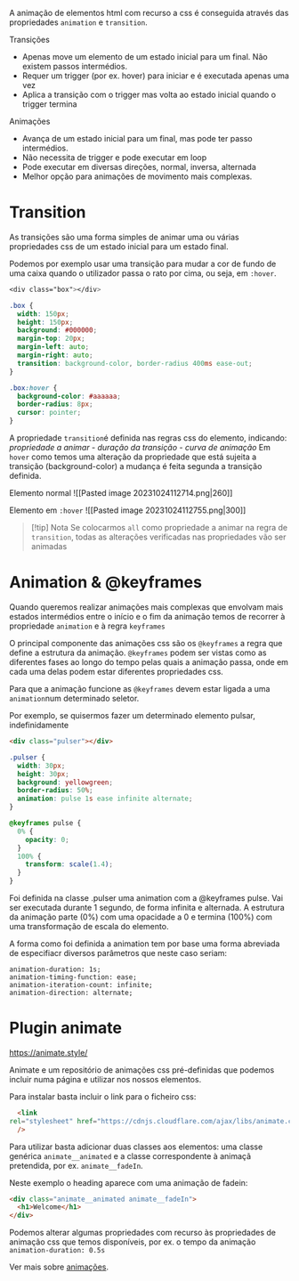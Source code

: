 A animação de elementos html com recurso a css é conseguida através das propriedades `animation` e `transition`.

Transições
-   Apenas move um elemento de um estado inicial para um final. Não existem passos intermédios.
-   Requer um trigger (por ex. hover) para iniciar e é executada apenas uma vez
-  Aplica a transição com o trigger mas volta ao estado inicial quando o trigger termina

Animações
-   Avança de um estado inicial para um final, mas pode ter passo intermédios.
-   Não necessita de trigger e pode executar em loop
-   Pode executar em diversas direções, normal, inversa, alternada
-   Melhor opção para animações de movimento mais complexas.

# Transition

As transições são uma forma simples de animar uma ou várias propriedades css de um estado inicial para um estado final.

Podemos por exemplo usar uma transição para mudar a cor de fundo de uma caixa quando o utilizador passa o rato por cima, ou seja, em `:hover`.

```css
<div class="box"></div>
```
```css
.box {
  width: 150px;
  height: 150px;
  background: #000000;
  margin-top: 20px;
  margin-left: auto;
  margin-right: auto;
  transition: background-color, border-radius 400ms ease-out;
}

.box:hover {
  background-color: #aaaaaa;
  border-radius: 8px;
  cursor: pointer;
}
```

A propriedade `transition`é definida nas regras css do elemento, indicando:
	*propriedade a animar - duração da transição - curva de animação*
Em `hover` como temos uma alteração da propriedade que está sujeita a transição (background-color) a mudança é feita segunda a transição definida.

Elemento normal
![[Pasted image 20231024112714.png|260]]  

Elemento em `:hover`
![[Pasted image 20231024112755.png|300]]

>[!tip] Nota
>Se colocarmos `all` como propriedade a animar na regra de `transition`,  todas as alterações verificadas nas propriedades vão ser animadas 

# Animation & @keyframes

Quando queremos realizar animações mais complexas que envolvam mais estados intermédios entre o início e o fim da animação temos de recorrer à propriedade `animation` e à regra `keyframes`

O principal componente das animações css são os `@keyframes` a regra que define a estrutura da animação. `@keyframes` podem ser vistas como as diferentes fases ao longo do tempo pelas quais a animação passa, onde em cada uma delas podem estar diferentes propriedades css.

Para que a animação funcione as `@keyframes` devem estar ligada a uma `animation`num determinado seletor.

Por exemplo, se quisermos fazer um determinado elemento pulsar, indefinidamente

```html
<div class="pulser"></div>
```
```css
.pulser {
  width: 30px;
  height: 30px;
  background: yellowgreen;
  border-radius: 50%;
  animation: pulse 1s ease infinite alternate;
}

@keyframes pulse {
  0% {
    opacity: 0;
  }
  100% {
    transform: scale(1.4);
  }
}
```

Foi definida na classe .pulser uma animation com a @keyframes pulse. Vai ser executada durante 1 segundo, de forma infinita e alternada.
A estrutura da animação parte (0%) com uma opacidade a 0 e termina (100%) com uma transformação de escala do elemento.

A forma como foi definida a animation tem por base uma forma abreviada de especifiacr diversos parâmetros que neste caso seriam:

```
animation-duration: 1s;
animation-timing-function: ease;
animation-iteration-count: infinite;
animation-direction: alternate;
```

# Plugin animate

https://animate.style/

Animate e um repositório de animações css pré-definidas que podemos incluir numa página e utilizar nos nossos elementos. 

Para instalar basta incluir o link para o ficheiro css:
```html
  <link
rel="stylesheet" href="https://cdnjs.cloudflare.com/ajax/libs/animate.css/4.1.1/animate.min.css"
  />
```

Para utilizar basta adicionar duas classes aos elementos: uma classe genérica `animate__animated` e a classe correspondente à animaçã pretendida,  por ex. `animate__fadeIn`.


Neste exemplo o heading aparece com uma animação de fadein:
```html
<div class="animate__animated animate__fadeIn">
  <h1>Welcome</h1>
</div>
```

Podemos alterar algumas propriedades com recurso às propriedades de animação css que temos disponíveis, por ex. o  tempo da animação `animation-duration: 0.5s`

Ver mais sobre [animações](https://web.dev/learn/css/animations).



